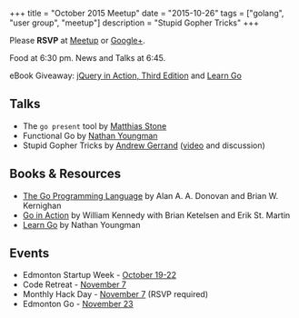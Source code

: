 +++
title = "October 2015 Meetup"
date = "2015-10-26"
tags = ["golang", "user group", "meetup"]
description = "Stupid Gopher Tricks"
+++

Please **RSVP** at [Meetup](http://www.meetup.com/startupedmonton/events/qfwsfhytnbjc/) or [Google+](https://plus.google.com/events/c7cpb2kri2gcqs6dhvfl8rb0ekk?authkey=CO-VhMGsvergcA).

Food at 6:30 pm. News and Talks at 6:45.

eBook Giveaway: [jQuery in Action, Third Edition](https://www.manning.com/books/jquery-in-action-third-edition) and [Learn Go](http://yng.mn/learngolang)

## Talks

* The `go present` tool by [Matthias Stone](https://twitter.com/MatthiasStone)
* Functional Go by [Nathan Youngman](https://twitter.com/nathany)
* Stupid Gopher Tricks by [Andrew Gerrand](https://twitter.com/enneff) ([video](https://www.youtube.com/watch?v=UECh7X07m6E) and discussion)

## Books & Resources

* [The Go Programming Language](http://www.gopl.io/) by Alan A. A. Donovan and Brian W. Kernighan
* [Go in Action](https://www.manning.com/books/go-in-action) by William Kennedy with Brian Ketelsen and Erik St. Martin
* [Learn Go](http://yng.mn/learngolang) by Nathan Youngman


## Events

* Edmonton Startup Week - [October 19-22](http://www.startupedmonton.com/edmonton-startup-week/)
* Code Retreat - [November 7](https://www.eventbrite.ca/e/code-retreat-yeg-tickets-19099502125)
* Monthly Hack Day - [November 7](http://www.meetup.com/startupedmonton/events/225120918/) (RSVP required)
* Edmonton Go - [November 23](http://www.meetup.com/startupedmonton/events/qfwsfhytpbfc/)
